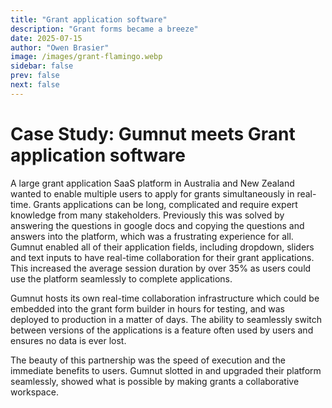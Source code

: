 ```yaml
---
title: "Grant application software"
description: "Grant forms became a breeze"
date: 2025-07-15
author: "Owen Brasier"
image: /images/grant-flamingo.webp
sidebar: false
prev: false
next: false
---
```


# Case Study: Gumnut meets Grant application software

A large grant application SaaS platform in Australia and New Zealand wanted to enable multiple users to apply for grants simultaneously in real-time. Grants applications can be long, complicated and require expert knowledge from many stakeholders. Previously this was solved by answering the questions in google docs and copying the questions and answers into the platform, which was a frustrating experience for all. Gumnut enabled all of their application fields, including dropdown, sliders and text inputs to have real-time collaboration for their grant applications. This increased the average session duration by over 35% as users could use the platform seamlessly to complete applications.

Gumnut hosts its own real-time collaboration infrastructure which could be embedded into the grant form builder in hours for testing, and was deployed to production in a matter of days. The ability to seamlessly switch between versions of the applications is a feature often used by users and ensures no data is ever lost.

The beauty of this partnership was the speed of execution and the immediate benefits to users. Gumnut slotted in and upgraded their platform seamlessly, showed what is possible by making grants a collaborative workspace.
